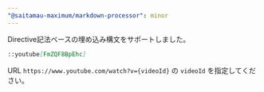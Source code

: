 ```yaml
---
"@saitamau-maximum/markdown-processor": minor
---
```


Directive記法ベースの埋め込み構文をサポートしました。

```md
::youtube[FmZQF8BpEhc]
```

URL `https://www.youtube.com/watch?v={videoId}` の `videoId` を指定してください。
